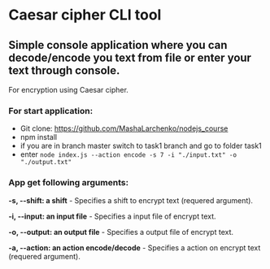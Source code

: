 # **Caesar cipher CLI tool**

## Simple console application where you can decode/encode you text from file or enter your text through console.
For encryption using Caesar cipher.  

### For start application:
- Git clone: https://github.com/MashaLarchenko/nodejs_course 
- npm install  
- if you are in branch master switch to task1 branch and go to folder task1  
- enter ```node index.js --action encode -s 7 -i "./input.txt" -o "./output.txt"```

### App get following arguments:

**-s, --shift: a shift** - Specifies a shift to encrypt text (requered argument).  

**-i, --input: an input file** - Specifies a input file of encrypt text.  

**-o, --output: an output file** - Specifies a output file of encrypt text.  

**-a, --action: an action encode/decode** - Specifies a action on encrypt text (requered argument).

